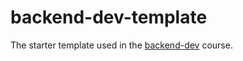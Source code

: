 # backend-dev-template
The starter template used in the [backend-dev](https://backend-dev.netlify.app/) course.
